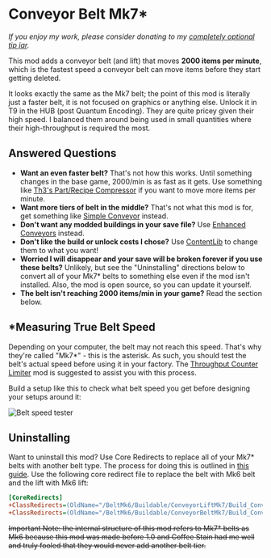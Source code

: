 # Conveyor Belt Mk7*

_If you enjoy my work, please consider donating to my [completely optional tip jar](https://ko-fi.com/robb4)._

This mod adds a conveyor belt (and lift) that moves **2000 items per minute**,
which is the fastest speed a conveyor belt can move items before they start getting deleted.

It looks exactly the same as the Mk7 belt; the point of this mod is literally just a faster belt,
it is not focused on graphics or anything else.
Unlock it in T9 in the HUB (post Quantum Encoding). They are quite pricey given their high speed.
I balanced them around being used in small quantities where their high-throughput is required the most.

## Answered Questions

- **Want an even faster belt?**
  That's not how this works.
  Until something changes in the base game, 2000/min is as fast as it gets.
  Use something like [Th3's Part/Recipe Compressor](https://ficsit.app/mod/Th3RecipeMod) if you want to move more items per minute.
- **Want more tiers of belt in the middle?**
  That's not what this mod is for, get something like [Simple Conveyor](https://ficsit.app/mod/conveyorbeltmod) instead.
- **Don't want any modded buildings in your save file?**
  Use [Enhanced Conveyors](https://ficsit.app/mod/EnhancedConveyors) instead.
- **Don't like the build or unlock costs I chose?**
  Use [ContentLib](https://ficsit.app/mod/ContentLib) to change them to what you want!
- **Worried I will disappear and your save will be broken forever if you use these belts?**
  Unlikely, but see the "Uninstalling" directions below to convert all of your Mk7* belts to something else even if the mod isn't installed.
  Also, the mod is open source, so you can update it yourself.
- **The belt isn't reaching 2000 items/min in your game?**
  Read the section below.

## *Measuring True Belt Speed

Depending on your computer, the belt may not reach this speed.
That's why they're called "Mk7*" - this is the asterisk.
As such, you should test the belt's actual speed before using it in your factory.
The [Throughput Counter Limiter](https://ficsit.app/mod/CounterLimiter)
mod is suggested to assist you with this process.
<!-- mod is automatically installed with this mod to assist you with this process. -->

Build a setup like this to check what belt speed you get before designing your setups around it:

![Belt speed tester](https://i.imgur.com/b0Y2jgl.jpeg)

## Uninstalling

Want to uninstall this mod? Use Core Redirects to replace all of your Mk7* belts with another belt type.
The process for doing this is outlined in [this guide](https://docs.ficsit.app/satisfactory-modding/latest/ForUsers/CoreRedirectMigration.html).
Use the following core redirect file to replace the belt with Mk6 belt and the lift with Mk6 lift:

```ini
[CoreRedirects]
+ClassRedirects=(OldName="/BeltMk6/Buildable/ConveyorLiftMk7/Build_ConveyorLiftMk7.Build_ConveyorLiftMk7_C",NewName="/Game/FactoryGame/Buildable/Factory/ConveyorLiftMk6/Build_ConveyorLiftMk6.Build_ConveyorLiftMk6_C")
+ClassRedirects=(OldName="/BeltMk6/Buildable/ConveyorBeltMk7/Build_ConveyorBeltMk7.Build_ConveyorBeltMk7_C",NewName="/Game/FactoryGame/Buildable/Factory/ConveyorBeltMk6/Build_ConveyorBeltMk6.Build_ConveyorBeltMk6_C")
```

~~Important Note: the internal structure of this mod refers to Mk7* belts as Mk6
because this mod was made before 1.0 and Coffee Stain had me well and truly fooled that they would never add another belt tier.~~
